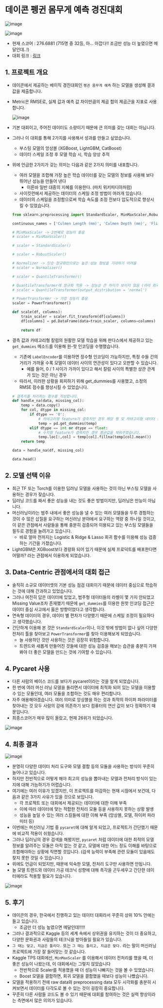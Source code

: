 # 데이콘 펭귄 몸무게 예측 경진대회

![image](https://user-images.githubusercontent.com/40455392/148493163-2cac050f-0c56-426f-83ce-a7bae3baef6b.png)



![image](https://user-images.githubusercontent.com/40455392/148493247-d84e5c3e-6153-411d-bb5f-b327bb0bf40f.png)



-  현재 스코어 : 276.6881 (715명 중 32등, 아... 아깝다!! 조금만 성능 더 높였으면 메달인데..!)
-  대회 링크 :  [링크](https://dacon.io/competitions/official/235862/overview/description)



## 1.  프로젝트 개요

- 데이콘에서 제공하는 베이직 경진대회인 `펭귄 몸무게 예측` 하는 모델을 생성해 결과 값을 제출합니다.

- Metric은 RMSE로, 실제 값과 예측 값 차이만큼의 제곱 합의 제곱근을 지표로 사용합니다.

  ![image](https://user-images.githubusercontent.com/40455392/147523354-3017bf03-9ccc-49b5-bb09-7cce17d0033c.png)

- 기본 대회이고, 주어진 데이터도 소량이기 때문에 큰 의미를 갖는 대회는 아닙니다.

- 그러나 이 대회를 통해 2가지를 사용해서 성과를 만들고 싶었습니다.

  - 부스팅 모델의 앙상블 (XGBoost, LightGBM, CatBoost)
  - 데이터 스케일 조정 후 모델 학습 시, 학습 양상 추적

- 위에 언급한 2가지가 갖는 의미는 다음과 같은 2가지 의미를 내포합니다.

  - 여러 모델을 조합해 가장 높은 학습 데이터를 갖는 모델의 정보를 사용해 보다 뛰어난 성능을 만들어 낸다
    - 이른바 일반 대중의 지혜를 이용한다. (마치 위키피디아처럼)
  - 사이킷런에서 제공하는 데이터의 스케일 조정 방법이 여러개 있습니다.
  - 데이터의 스케일을 조정함으로써 학습 속도를 조정 전보다 압도적으로 향상시킬 수 있었습니다.

  ```python
  from sklearn.preprocessing import StandardScaler, MinMaxScaler,RobustScaler, Normalizer, QuantileTransformer, PowerTransformer
  
  continuous_names = ['Culmen Length (mm)', 'Culmen Depth (mm)', 'Flipper Length (mm)', 'Delta 15 N (o/oo)', 'Delta 13 C (o/oo)']
  
  # MinMaxScaler -> 2번째로 성능이 좋음
  # scaler = MinMaxScaler()
  
  # scaler = StandardScaler()
  
  # scaler = RobustScaler()
  
  # Normalizer -> 단순 정규화만으로는 높은 성능 향상을 기대하기 어려움
  # scaler = Normalizer()
  
  # scaler = QuantileTransformer()
  
  # QuantileTransformer에 정규화 적용 -> 성능상 큰 차이가 보이지 않음 (아마 회귀 데이터를 다루기 때문에 큰 차이가 없는 것으로 보임)
  # scaler = QuantileTransformer(output_distribution = 'normal')
  
  # PowerTransformer -> 가장 성능이 좋음
  scaler = PowerTransformer()
  
  def scale(df, columns):
      train_scaler = scaler.fit_transform(df[columns])
      df[columns] = pd.DataFrame(data=train_scaler, columns=columns)
      
      return df
  ```

  

- 결측 값과 카테고리형 칼럼의 원활한 모델 학습을 위해 판다스에서 제공하고 있는 `get_dummies`  메소드를 이용해 원-핫 인코딩을 수행했습니다.

  - 기존에 `LabelEncoder`를 이용하면 정수형 인코딩이 가능하지만, 특정 수들 간의 거리가 가까울 수록 모델이 데이터 사이의 연관성이 있다고 오판할 수 있습니다.
    - 예를 들어, 0 / 1 사이가 가까이 있다고 해서 칼럼 사이의 특별한 상관 관계가 있는 것은 아닌 경우
  - 따라서, 이러한 상황을 회피하기 위해 get_dummies를 사용했고, 소정의 RMSE 점수를 향상시킬 수 있었습니다.

  ```python
  # 결측치를 처리하는 함수를 작성합니다.
  def handle_na(data, missing_col):
      temp = data.copy()
      for col, dtype in missing_col:
          if dtype == 'O':
              # 카테고리형 feature가 결측치인 경우 해당 행 및 카테고리형 데이터 원-핫 인코딩 수행
              temp = pd.get_dummies(temp)
          elif dtype == int or dtype == float:
              # 수치형 feature가 결측치인 경우 평균값을 채워주었습니다.
              temp.loc[:,col] = temp[col].fillna(temp[col].mean())
      return temp
  
  data = handle_na(df, missing_col)
  
  data.head()
  ```



## 2. 모델 선택 이유

- 최근 TF 또는 Torch를 이용한 딥러닝 모델을 사용하는 것이 아닌 부스팅 모델을 사용하는 경우가 잦습니다.
- 딥러닝 코드를 짜서 좋은 성능을 내는 것도 좋은 방법이지만, 딥러닝은 만능이 아닙니다.
- 머신러닝이라는 범주 내에서 좋은 성능을 낼 수 있는 여러 모델들을 두루 경험하는 것이 수 많은 삽질을 요구하는 머신러닝 분야에서 요구하는 역량 중 하나일 것이고, 이 같은 관점에서 사람들을 통해 충분히 검증되어 이용되고 있는 부스팅 모델들을 필두로 경험을 늘려가고 있습니다.
  - 바로 얼마 전까지는 Logistic & Ridge & Lasso 회귀 함수를 이용해 성능 검증하는 기간을 가졌습니다.
- LightGBM은 XGBoost보다 경량화 되어 있기 때문에 실제 프로덕트를 배포한다면 어떨까? 라는 관점에서 이용하게 되었습니다.



## 3. Data-Centric 관점에서의 대회 접근

- 솔직히 소규모 데이터셋의 기본 성능 점검 대회이기 때문에 데이터 중심으로 학습하는 것에 대해 간과하고 있었습니다.
- 그러나 여전히 답은 데이터에 있었고, 범주형 데이터들의 라벨이 몇 가지 안되었고 Missing Value조차 존재했기 때문에 `get_dummies`를 이용한 원핫 인코딩 접근은 데이터 중심 사고에서 옳은 방향이었다고 생각합니다.
- 연속형 데이터의 경우, 데이터 별 편차가 다양했기 때문에 스케일 조정이 필요하다고 생각했습니다.
- 간단하게 이용해 본 것은 `StandardScaler`이나, 이것 밖에 방법이 없나 싶어 다양한 전처리 툴을 찾아보고 `PowerTransformer`를 찾아 이용해보게 되었습니다.
  - 늘 사용하던 것만 사용하는 것은 굉장히 위험합니다.
  - 트렌드와 새롭게 만들어진 것들에 대한 성능 검증을 해보는 습관을 충분히 가져봐야 더 좋은 모델을 만드는 것에 기여할 수 있습니다.



## 4. Pycaret 사용

- 다른 사람의 베이스 코드를 보다가 pycaret이라는 것을 알게 되었습니다.
- 한 번에 여러 머신 러닝 모델을 돌리면서 데이터에 최적화 되어 있는 모델을 이용할 수 있는 모듈인데, 여러 모듈을 조합하는 것도 매우 편리합니다.
- 자주 애용해야겠습니다. 여러 의미로 앙상블을 하는 것과 최적의 하이퍼 파라미터를 찾아내는 것 모두 사람의 감에 의존하기 보다 컴퓨터의 연산 값이 보다 정확하기 때문입니다.
- 최종스코어가 매우 많이 올랐고, 현재 26위가 되었습니다.

![image](https://user-images.githubusercontent.com/40455392/147849659-68d13c42-cddb-4021-9d1c-0fe79b60f8c3.png)



## 4. 최종 결과

![image](https://user-images.githubusercontent.com/40455392/148342298-0b0611ae-da52-4346-b588-1d853ee73cf5.png)

- 분명히 다양한 데이터 처리 도구와 모델 결합 등의 모듈을 사용하는 방식이 꾸준히 늘어나고 있습니다.
- 하지만 전반적으로 어떻게 해야 최고의 성능을 뽑아내는 모델과 전처리 방식이 있는지에 대해 가늠하기가 어렵습니다.
- 여기에는 여러 이유가 있겠지만, 이 프로젝트를 마감하는 현재 시점에서 보건데, 다음과 같은 3가지 사유가 있을 것으로 보입니다.
  - 각 프로젝트 또는 대회에서 제공되는 데이터에 대한 이해 부족
  - 이에 따라 데이터에 맞는 적합한 전처리 모듈 등을 사용하지 못하는 상황 발생
  - 성능을 높일 수 있는 여러 스킬들에 대한 이해 부족 (앙상블, 모델, 하이퍼 파라미터 등)
- 이번에는 머신러닝 기법 중 `pycaret`에 대해 알게 되었고, 프로젝트가 간단했기 때문에 비교적 적용이 쉬웠습니다.
- 그러나 딥러닝의 경우 검색을 해봤지만, `pycaret` 처럼 데이터에 대한 최적의 모델 정보를 알려주는 모듈은 아직 없는 것 같고, 모델에 대한 어느 정도 이해를 바탕으로 조합해야하는 상황에 직면할 것입니다. (검색 능력이 부족해 관련 모듈이 있음에도 찾지 못한 것일 수 있습니다.)
- 위에도 언급이 되었지만, 때문에 익숙한 모델, 전처리 도구만 사용하면 안됩니다.
- 늘 모델 트렌드와 데이터 가공 테크닉 성향에 대해 촉각을 곤두세우고 간단한 데이터에라도 적용할 필요가 있습니다.

![image](https://user-images.githubusercontent.com/40455392/148342452-10f0e3cf-4e3c-4b9b-9a53-156b1846b5cd.png)



## 5. 후기

- 데이콘의 경우, 한국에서 진행하고 있는 데이터 대회라서 꾸준히 상위 10% 안에는 들고 있습니다.
  - 조금만 더 성능 높였으면 메달인데!!!!!
- 그러나 결과적으로 Kaggle 등의 세계 속에서 상위권을 유지하는 것이 더 중요하고, 다양한 문화권과 사람들의 테크닉을 받아들일 필요가 있습니다.
- `그 때는 맞고, 지금은 틀리다.` 또는 `그 때는 틀리고, 지금은 맞다.` 라는 말이 머신러닝 프로젝트에 가장 잘 들어맞는 것 같습니다.
- Kaggle TPS 대회에선, `MinMaxScaler` 를 이용해서 데이터 전처리를 했을 때, 더 좋은 성능이 나왔는데, 이 대회에서는 그렇지 않았습니다
  - 전반적으로 Scaler를 적용했을 때 더 성능이 나빠지는 것을 볼 수 있었습니다.
  - Boost 모델을 결합하면, 회귀 모델을 결합했을 때보다 성능이 나빴습니다.
- 모델을 적용하기 전에 raw data와 preprocessing data 모두 시각화를 충분히 시켜보면서 데이터를 다각도로 볼 수 있는 것이 굉장히 중요합니다.
- 꾸준히 다른 사람들 코드도 볼 수 있기 때문에 대회를 참여하는 것은 실력 향상이라는 측면에서 많은 의의가 있습니다.